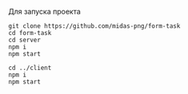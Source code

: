 Для запуска проекта

```
git clone https://github.com/midas-png/form-task
cd form-task
cd server
npm i
npm start

cd ../client
npm i
npm start
```